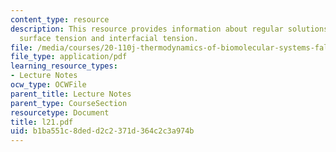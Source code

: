 ```yaml
---
content_type: resource
description: This resource provides information about regular solutions, vapour pressure,
  surface tension and interfacial tension.
file: /media/courses/20-110j-thermodynamics-of-biomolecular-systems-fall-2005/b1ba551c8dedd2c2371d364c2c3a974b_l21.pdf
file_type: application/pdf
learning_resource_types:
- Lecture Notes
ocw_type: OCWFile
parent_title: Lecture Notes
parent_type: CourseSection
resourcetype: Document
title: l21.pdf
uid: b1ba551c-8ded-d2c2-371d-364c2c3a974b
---
```

